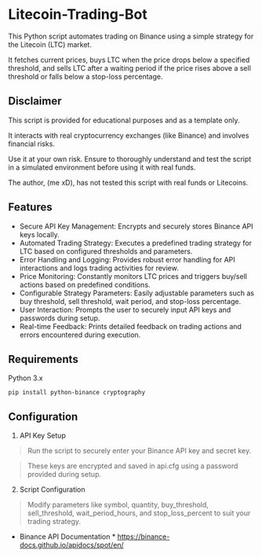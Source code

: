 # Litecoin-Trading-Bot
This Python script automates trading on Binance using a simple strategy for the Litecoin (LTC) market. 

It fetches current prices, buys LTC when the price drops below a specified threshold, and sells LTC after a waiting period if the price rises above a sell threshold or falls below a stop-loss percentage.

## Disclaimer
This script is provided for educational purposes and as a template only. 

It interacts with real cryptocurrency exchanges (like Binance) and involves financial risks. 

Use it at your own risk. Ensure to thoroughly understand and test the script in a simulated environment before using it with real funds. 

The author, (me xD), has not tested this script with real funds or Litecoins.


## Features

- Secure API Key Management: Encrypts and securely stores Binance API keys locally.
- Automated Trading Strategy: Executes a predefined trading strategy for LTC based on configured thresholds and parameters.
- Error Handling and Logging: Provides robust error handling for API interactions and logs trading activities for review.
- Price Monitoring: Constantly monitors LTC prices and triggers buy/sell actions based on predefined conditions.
- Configurable Strategy Parameters: Easily adjustable parameters such as buy threshold, sell threshold, wait period, and stop-loss percentage.
- User Interaction: Prompts the user to securely input API keys and passwords during setup.
- Real-time Feedback: Prints detailed feedback on trading actions and errors encountered during execution.

## Requirements

Python 3.x
```
pip install python-binance cryptography
```

## Configuration
1. API Key Setup

> Run the script to securely enter your Binance API key and secret key.

> These keys are encrypted and saved in api.cfg using a password provided during setup.

2. Script Configuration

> Modify parameters like symbol, quantity, buy_threshold, sell_threshold, wait_period_hours, and stop_loss_percent to suit your trading strategy.


* Binance API Documentation *
https://binance-docs.github.io/apidocs/spot/en/
